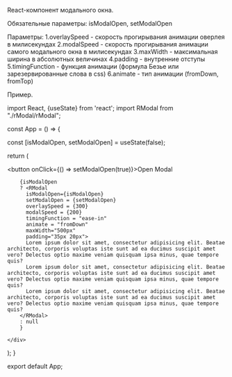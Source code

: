 React-компонент модального окна.

Обязательные параметры: isModalOpen, setModalOpen

Параметры:
1.overlaySpeed - скорость прогирывания анимации оверлея в милисекундах
2.modalSpeed - скорость прогирывания анимации самого модального окна в милисекундах
3.maxWidth - максимальная ширина в абсолютных величинах
4.padding - внутренние отступы
5.timingFunction - функция анимации (формула Безье или зарезервированные слова в css)
6.animate - тип анимации (fromDown, fromTop)

Пример.

import React, {useState} from 'react';
import RModal from "./rModal/rModal";

const App = () => {

  const [isModalOpen, setModalOpen] = useState(false);

  return (
    <div className="App">
        <button onClick={() => setModalOpen(true)}>Open Modal</button>

        {isModalOpen
        ? <RModal
          isModalOpen={isModalOpen}
          setModalOpen = {setModalOpen}
          overlaySpeed = {300}
          modalSpeed = {200}
          timingFunction = "ease-in"
          animate = "fromDown"
          maxWidth="500px"
          padding="35px 20px">
          Lorem ipsum dolor sit amet, consectetur adipisicing elit. Beatae architecto, corporis voluptas iste sunt ad ea ducimus suscipit amet vero? Delectus optio maxime veniam quisquam ipsa minus, quae tempore quis?
          Lorem ipsum dolor sit amet, consectetur adipisicing elit. Beatae architecto, corporis voluptas iste sunt ad ea ducimus suscipit amet vero? Delectus optio maxime veniam quisquam ipsa minus, quae tempore quis?
          Lorem ipsum dolor sit amet, consectetur adipisicing elit. Beatae architecto, corporis voluptas iste sunt ad ea ducimus suscipit amet vero? Delectus optio maxime veniam quisquam ipsa minus, quae tempore quis?
        </RModal>
        : null
        }

    </div>
  );
}

export default App;
